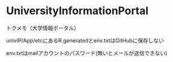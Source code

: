 # UniversityInformationPortal
トクメモ（大学情報ポータル）

univIP/App/etcにあるR.generatedとenv.txtはGitHubに保存しない

env.txtはmailアカウントのパスワード(無いとメールが送信できない)
